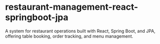 # restaurant-management-react-springboot-jpa
A system for restaurant operations built with React, Spring Boot, and JPA, offering table booking, order tracking, and menu management.
